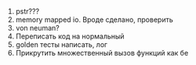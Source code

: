 1. pstr???
2. memory mapped io. Вроде сделано, проверить
3. von neuman?
4. Переписать код на нормальный
5. golden тесты написать, лог
6. Прикрутить множественный вызов функций как бе